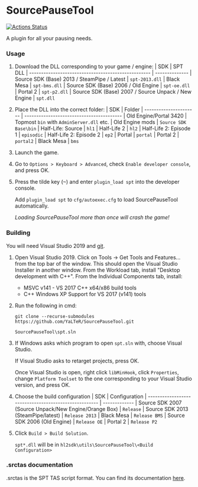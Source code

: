 # SourcePauseTool
[![Actions Status](https://github.com/YaLTeR/SourcePauseTool/workflows/CI/badge.svg?branch=master)](https://github.com/YaLTeR/SourcePauseTool/actions?query=branch%3Amaster)

A plugin for all your pausing needs.

### Usage
1. Download the DLL corresponding to your game / engine:
    | SDK                                                 | SPT DLL
    | --------------------------------------------------- | --------------
    | Source SDK (Base) 2013 / SteamPipe / Latest         | `spt-2013.dll`
    | Black Mesa                                          | `spt-bms.dll`
    | Source SDK (Base) 2006 / Old Engine                 | `spt-oe.dll`
    | Portal 2                                            | `spt-p2.dll`
    | Source SDK (Base) 2007 / Source Unpack / New Engine | `spt.dll`

2. Place the DLL into the correct folder:
    | SDK                    | Folder
    | ---------------------- | -----------------------------------------
    | Old Engine/Portal 3420 | Topmost `bin` with `AdminServer.dll` etc.
    | Old Engine mods        | `Source SDK Base\bin`
    | Half-Life: Source      | `hl1`
    | Half-Life 2            | `hl2`
    | Half-Life 2: Episode 1 | `episodic`
    | Half-Life 2: Episode 2 | `ep2`
    | Portal                 | `portal`
    | Portal 2               | `portal2`
    | Black Mesa             | `bms`

3. Launch the game.
4. Go to `Options > Keyboard > Advanced`, check `Enable developer console`, and press OK.
5. Press the tilde key (<kbd>~</kbd>) and enter `plugin_load spt` into the developer console.

   Add `plugin_load spt` to `cfg/autoexec.cfg` to load SourcePauseTool automatically.

   *Loading SourcePauseTool more than once will crash the game!*

### Building
You will need Visual Studio 2019 and [git](https://git-scm.com).

1. Open Visual Studio 2019. Click on Tools → Get Tools and Features... from the top bar of the window. 
This should open the Visual Studio Installer in another window. From the Workload tab, install "Desktop development with C++". From the Individual Components tab, install:
	- MSVC v141 - VS 2017 C++ x64/x86 build tools
	- C++ Windows XP Support for VS 2017 (v141) tools

1. Run the following in cmd:
    ```
    git clone --recurse-submodules https://github.com/YaLTeR/SourcePauseTool.git
    
    SourcePauseTool\spt.sln
    ```

1. If Windows asks which program to open `spt.sln` with, choose Visual Studio.

   If Visual Studio asks to retarget projects, press OK.

   Once Visual Studio is open, right click `libMinHook`, click `Properties`, change `Platform Toolset` to the one corresponding to your Visual Studio version, and press OK.

1. Choose the build configuration
    | SDK                                                   | Configuration
    | ----------------------------------------------------- | -------------
    | Source SDK 2007 (Source Unpack/New Engine/Orange Box) | `Release`
    | Source SDK 2013 (SteamPipe/latest)                    | `Release 2013`
    | Black Mesa                                            | `Release BMS`
    | Source SDK 2006 (Old Engine)                          | `Release OE`
    | Portal 2                                              | `Release P2`

1. Click `Build > Build Solution`.

   `spt*.dll` will be in `hl2sdk\utils\SourcePauseTool\<Build Configuration>`

### .srctas documentation
.srctas is the SPT TAS script format. You can find its documentation [here](https://docs.google.com/document/d/11iu9kw5Ufa3-QaiR7poJWBwfe1I56wI6fBtDgmWZ8Aw).

